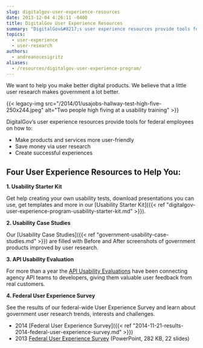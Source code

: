 ```yaml
---
slug: digitalgov-user-experience-resources
date: 2013-12-04 4:26:11 -0400
title: DigitalGov User Experience Resources
summary: "DigitalGov&#8217;s user experience resources provide tools for federal employees on how to make products and services more user-friendly, save money via user research, and create successful experiences"
topics:
  - user-experience
  - user-research
authors:
  - andreanocesigritz
aliases:
  - /resources/digitalgov-user-experience-program/
---
```


We want to help you make better digital products. We believe that a little user research makes government a lot better.

{{< legacy-img src="/2014/01/usajobs-hallway-test-high-five-250x244.jpeg" alt="Two people high fiving at a usability training" >}}

DigitalGov&#8217;s user experience resources provide tools for federal employees on how to:

- Make products and services more user-friendly
- Save money via user research
- Create successful experiences

## Four User Experience Resources to Help You:

**1. Usability Starter Kit**

Get help creating your own usability tests, download presentations you can use, get templates and more in our [Usability Starter Kit]({{< ref "digitalgov-user-experience-program-usability-starter-kit.md" >}}).

**2. Usability Case Studies**

Our [Usability Case Studies]({{< ref "government-usability-case-studies.md" >}}) are filled with Before and After screenshots of government products improved by user research.

**3. API Usability Evaluation**

For more than a year the [API Usability Evaluations](https://pages.18f.gov/API-Usability-Testing/) have been connecting agency API teams to developers, giving them valuable user feedback from real customers.

**4. Federal User Experience Survey**

See the results of our federal-wide User Experience Survey and learn about government user research trends, interests and challenges.

- 2014 [Federal User Experience Survey]({{< ref "2014-11-21-results-2014-federal-user-experience-survey.md" >}})
- 2013 [Federal User Experience Survey](https://s3.amazonaws.com/digitalgov/_legacy-img/2013/12/2013-Federal-UX-Survey.pptx) (PowerPoint, 282 KB, 22 slides)

